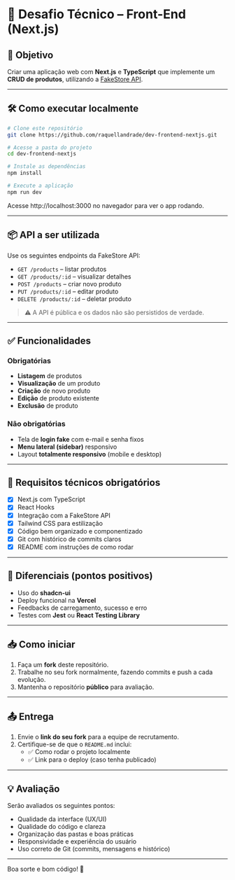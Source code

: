 # 🧪 Desafio Técnico – Front-End (Next.js)

## 🎯 Objetivo

Criar uma aplicação web com **Next.js** e **TypeScript** que implemente um **CRUD de produtos**, utilizando a [FakeStore API](https://fakestoreapi.com/).

---

## 🛠️ Como executar localmente

```bash
# Clone este repositório
git clone https://github.com/raquellandrade/dev-frontend-nextjs.git

# Acesse a pasta do projeto
cd dev-frontend-nextjs

# Instale as dependências
npm install

# Execute a aplicação
npm run dev
```

Acesse http://localhost:3000 no navegador para ver o app rodando.

---

## 📦 API a ser utilizada

Use os seguintes endpoints da FakeStore API:

- `GET /products` – listar produtos  
- `GET /products/:id` – visualizar detalhes  
- `POST /products` – criar novo produto  
- `PUT /products/:id` – editar produto  
- `DELETE /products/:id` – deletar produto  

> ⚠️ A API é pública e os dados não são persistidos de verdade.

---

## ✅ Funcionalidades

### Obrigatórias
- **Listagem** de produtos
- **Visualização** de um produto
- **Criação** de novo produto
- **Edição** de produto existente
- **Exclusão** de produto

### Não obrigatórias
- Tela de **login fake** com e-mail e senha fixos
- **Menu lateral (sidebar)** responsivo
- Layout **totalmente responsivo** (mobile e desktop)

---

## 🔧 Requisitos técnicos obrigatórios

- [x] Next.js com TypeScript
- [x] React Hooks
- [x] Integração com a FakeStore API
- [x] Tailwind CSS para estilização
- [x] Código bem organizado e componentizado
- [x] Git com histórico de commits claros
- [x] README com instruções de como rodar

---

## 🌟 Diferenciais (pontos positivos)

- Uso do **shadcn-ui**
- Deploy funcional na **Vercel**
- Feedbacks de carregamento, sucesso e erro
- Testes com **Jest** ou **React Testing Library**

---

## 📥 Como iniciar

1. Faça um **fork** deste repositório.
2. Trabalhe no seu fork normalmente, fazendo commits e push a cada evolução.
3. Mantenha o repositório **público** para avaliação.

---

## 📤 Entrega

1. Envie o **link do seu fork** para a equipe de recrutamento.
2. Certifique-se de que o `README.md` inclui:
   - ✅ Como rodar o projeto localmente
   - ✅ Link para o deploy (caso tenha publicado)

---

## 💡 Avaliação

Serão avaliados os seguintes pontos:

- Qualidade da interface (UX/UI)
- Qualidade do código e clareza
- Organização das pastas e boas práticas
- Responsividade e experiência do usuário
- Uso correto de Git (commits, mensagens e histórico)

---

Boa sorte e bom código! 🚀
